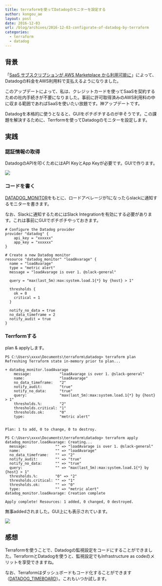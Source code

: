 ```yaml
---
title: terraformを使ってDatadogのモニターを設定する
author: kongou_ae
layout: post
date: 2016-12-03
url: /blog/archives/2016-12-03-configurate-of-datadog-by-terraform
categories:
  - terraform
  - datadog
---
```


## 背景

「[SaaS サブスクリプションが AWS Marketplace から利用可能に](https://aws.amazon.com/jp/about-aws/whats-new/2016/11/saas-subscriptions-now-available-from-aws-marketplace/)」によって、Datadogの料金をAWS利用料で支払えるようになりました。

このアップデートによって、私は、クレジットカードを使ってSaaSを契約するための社内手続きが不要になりました。事前に許可取得済みのAWS利用料の中に収まる範囲であればSaaSを使いたい放題です。神アップデートです。

Datadogを本格的に使うとなると、GUIをポチポチするのが辛そうです。この課題を解決するために、Terrformを使ってDatadogのモニターを設定します。

## 実践

### 認証情報の取得

DatadogのAPIを叩くためにはAPI KeyとApp Keyが必要です。GUIで作ります。

![](https://aimless.jp/blog/images/2016-12-03-006.png)

### コードを書く

[DATADOG_MONITOR](https://www.terraform.io/docs/providers/datadog/r/monitor.html)をもとに、ロードアベレージが1になったらslackに通知するモニターを書きます。

なお、Slackに通知するためにはSlack Integrationを有効にする必要があります。これは事前にGUIでポチポチやっておきます。

```
# Configure the Datadog provider
provider "datadog" {
    api_key = "xxxxxx"
    app_key = "xxxxxx"
}

# Create a new Datadog monitor
resource "datadog_monitor" "loadAvarage" {
  name = "loadAvarage"
  type = "metric alert"
  message = "loadAvarage is over 1. @slack-general"

  query = "max(last_5m):max:system.load.1{*} by {host} > 1"

  thresholds {
    ok = 0
    critical = 1
  }

  notify_no_data = true
  no_data_timeframe = 2
  notify_audit = true
}
```
### Terrformする

plan & applyします。

```
PS C:\Users\xxxx\Documents\terraform\datadog> terraform plan
Refreshing Terraform state in-memory prior to plan...

+ datadog_monitor.loadAvarage
    message:             "loadAvarage is over 1. @slack-general"
    name:                "loadAvarage"
    no_data_timeframe:   "2"
    notify_audit:        "true"
    notify_no_data:      "true"
    query:               "max(last_5m):max:system.load.1{*} by {host} > 1"
    thresholds.%:        "2"
    thresholds.critical: "1"
    thresholds.ok:       "0"
    type:                "metric alert"


Plan: 1 to add, 0 to change, 0 to destroy.

PS C:\Users\xxxx\Documents\terraform\datadog> terraform apply
datadog_monitor.loadAvarage: Creating...
  message:             "" => "loadAvarage is over 1. @slack-general"
  name:                "" => "loadAvarage"
  no_data_timeframe:   "" => "2"
  notify_audit:        "" => "true"
  notify_no_data:      "" => "true"
  query:               "" => "max(last_5m):max:system.load.1{*} by {host} > 1"
  thresholds.%:        "0" => "2"
  thresholds.critical: "" => "1"
  thresholds.ok:       "" => "0"
  type:                "" => "metric alert"
datadog_monitor.loadAvarage: Creation complete

Apply complete! Resources: 1 added, 0 changed, 0 destroyed.
```

無事addedされました。GUI上にも表示されています。

![](https://aimless.jp/blog/images/2016-12-03-007.png)

## 感想

Terraformを使うことで、Datadogの監視設定をコードにすることができました。TerraformとDatadogを使うと、監視設定でもInfrastructure as codeのメリットを享受できますね。

なお、Terraformはダッシュボードもコード化することができます（[DATADOG_TIMEBOARD](https://www.terraform.io/docs/providers/datadog/r/timeboard.html)）。これもいつか試します。
